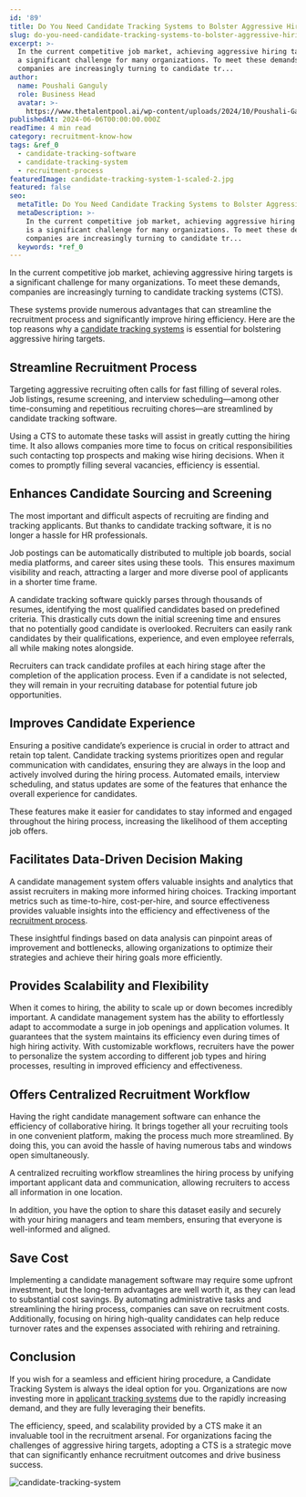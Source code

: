 ```yaml
---
id: '89'
title: Do You Need Candidate Tracking Systems to Bolster Aggressive Hiring Targets?
slug: do-you-need-candidate-tracking-systems-to-bolster-aggressive-hiring-targets
excerpt: >-
  In the current competitive job market, achieving aggressive hiring targets is
  a significant challenge for many organizations. To meet these demands,
  companies are increasingly turning to candidate tr...
author:
  name: Poushali Ganguly
  role: Business Head
  avatar: >-
    https://www.thetalentpool.ai/wp-content/uploads/2024/10/Poushali-Gangulyimage.webp
publishedAt: 2024-06-06T00:00:00.000Z
readTime: 4 min read
category: recruitment-know-how
tags: &ref_0
  - candidate-tracking-software
  - candidate-tracking-system
  - recruitment-process
featuredImage: candidate-tracking-system-1-scaled-2.jpg
featured: false
seo:
  metaTitle: Do You Need Candidate Tracking Systems to Bolster Aggressive Hiring Targets?
  metaDescription: >-
    In the current competitive job market, achieving aggressive hiring targets
    is a significant challenge for many organizations. To meet these demands,
    companies are increasingly turning to candidate tr...
  keywords: *ref_0
---
```


In the current competitive job market, achieving aggressive hiring targets is a significant challenge for many organizations. To meet these demands, companies are increasingly turning to candidate tracking systems (CTS).

These systems provide numerous advantages that can streamline the recruitment process and significantly improve hiring efficiency. Here are the top reasons why a [candidate tracking systems](https://www.thetalentpool.ai/candidate-database-management/) is essential for bolstering aggressive hiring targets.

## **Streamline Recruitment Process**

Targeting aggressive recruiting often calls for fast filling of several roles. Job listings, resume screening, and interview scheduling—among other time-consuming and repetitious recruiting chores—are streamlined by candidate tracking software.

Using a CTS to automate these tasks will assist in greatly cutting the hiring time. It also allows companies more time to focus on critical responsibilities such contacting top prospects and making wise hiring decisions. When it comes to promptly filling several vacancies, efficiency is essential.

## **Enhances Candidate Sourcing and Screening**

The most important and difficult aspects of recruiting are finding and tracking applicants. But thanks to candidate tracking software, it is no longer a hassle for HR professionals.

Job postings can be automatically distributed to multiple job boards, social media platforms, and career sites using these tools.  This ensures maximum visibility and reach, attracting a larger and more diverse pool of applicants in a shorter time frame.

A candidate tracking software quickly parses through thousands of resumes, identifying the most qualified candidates based on predefined criteria. This drastically cuts down the initial screening time and ensures that no potentially good candidate is overlooked. Recruiters can easily rank candidates by their qualifications, experience, and even employee referrals, all while making notes alongside.

Recruiters can track candidate profiles at each hiring stage after the completion of the application process. Even if a candidate is not selected, they will remain in your recruiting database for potential future job opportunities.

## **Improves Candidate Experience**

Ensuring a positive candidate’s experience is crucial in order to attract and retain top talent. Candidate tracking systems prioritizes open and regular communication with candidates, ensuring they are always in the loop and actively involved during the hiring process. Automated emails, interview scheduling, and status updates are some of the features that enhance the overall experience for candidates.

These features make it easier for candidates to stay informed and engaged throughout the hiring process, increasing the likelihood of them accepting job offers.

## **Facilitates Data-Driven Decision Making**

A candidate management system offers valuable insights and analytics that assist recruiters in making more informed hiring choices. Tracking important metrics such as time-to-hire, cost-per-hire, and source effectiveness provides valuable insights into the efficiency and effectiveness of the [recruitment process](https://www.thetalentpool.ai/blogs/comprehensive-insight-into-the-end-to-end-recruitment-process/).

These insightful findings based on data analysis can pinpoint areas of improvement and bottlenecks, allowing organizations to optimize their strategies and achieve their hiring goals more efficiently.

## **Provides Scalability and Flexibility**

When it comes to hiring, the ability to scale up or down becomes incredibly important. A candidate management system has the ability to effortlessly adapt to accommodate a surge in job openings and application volumes. It guarantees that the system maintains its efficiency even during times of high hiring activity. With customizable workflows, recruiters have the power to personalize the system according to different job types and hiring processes, resulting in improved efficiency and effectiveness.

## **Offers Centralized Recruitment Workflow**

Having the right candidate management software can enhance the efficiency of collaborative hiring. It brings together all your recruiting tools in one convenient platform, making the process much more streamlined. By doing this, you can avoid the hassle of having numerous tabs and windows open simultaneously.

A centralized recruiting workflow streamlines the hiring process by unifying important applicant data and communication, allowing recruiters to access all information in one location.

In addition, you have the option to share this dataset easily and securely with your hiring managers and team members, ensuring that everyone is well-informed and aligned.

## **Save Cost**

Implementing a candidate management software may require some upfront investment, but the long-term advantages are well worth it, as they can lead to substantial cost savings. By automating administrative tasks and streamlining the hiring process, companies can save on recruitment costs. Additionally, focusing on hiring high-quality candidates can help reduce turnover rates and the expenses associated with rehiring and retraining.

## **Conclusion**

If you wish for a seamless and efficient hiring procedure, a Candidate Tracking System is always the ideal option for you. Organizations are now investing more in [applicant tracking systems](https://www.thetalentpool.ai/applicant-tracking-software/) due to the rapidly increasing demand, and they are fully leveraging their benefits.

The efficiency, speed, and scalability provided by a CTS make it an invaluable tool in the recruitment arsenal. For organizations facing the challenges of aggressive hiring targets, adopting a CTS is a strategic move that can significantly enhance recruitment outcomes and drive business success.

![candidate-tracking-system](images/candidate-tracking-system-1-1024x536.jpg)
